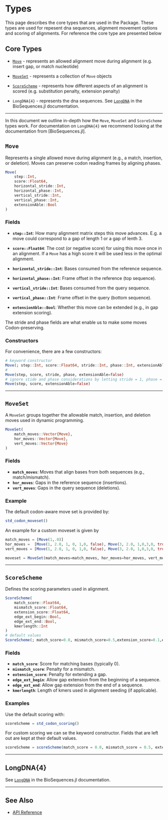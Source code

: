 # Types

This page describes the core types that are used in the Package. These types are used for repesent dna sequences, alignment movement options and scoring of alignments. For reference the core type are presented below 

## Core Types

- [`Move`](@ref) - represents an allowed alignment move during alignment (e.g. insert gap, or match nucleotide)
- [`MoveSet`](@ref) - represents a collection of `Move` objects

- [`ScoreScheme`](@ref) - represents how different aspects of an alignment is scored (e.g. substitution penalty, extension penalty)
- `LongDNA{4}` - represents the dna sequences. See [`LongDNA`](https://biojulia.dev/BioSequences.jl/stable) in the BioSequences.jl documentation.

---
In this document we outline in-depth how the `Move`, `MoveSet` and `ScoreScheme` types work. For documentation on `LongDNA{4}` we recommend looking at the documentation from [BioSequences.jl]. 

## `Move`

Represents a single allowed move during alignment (e.g., a match, insertion, or deletion). Moves can preserve codon reading frames by aligning phases.

```julia
Move(
    step::Int, 
    score::Float64,         
    horizontal_stride::Int, 
    horizontal_phase::Int,  
    vertical_stride::Int,   
    vertical_phase::Int,
    extensionAble::Bool
)
```

### Fields

- **`step::Int`**: How many alignment matrix steps this move advances. E.g. a move could correspond to a gap of length 1 or a gap of lenth 3. 
- **`score::Float64`**: The cost (or negative score) for using this move once in an alignment. If a `Move` has a high score it will be used less in the optimal alignment. 
- **`horizontal_stride::Int`**: Bases consumed from the reference sequence.
- **`horizontal_phase::Int`**: Frame offset in the reference (top sequence).
- **`vertical_stride::Int`**: Bases consumed from the query sequence.
- **`vertical_phase::Int`**: Frame offset in the query (bottom sequence).

- **`extensionAble::Bool`**: Whether this move can be extended (e.g., in gap extension scoring).

The stride and phase fields are what enable us to make some moves Codon-preserving. 

### Constructors

For convenience, there are a few constructors:

```julia
# keyword constructor
Move(; step::Int, score::Float64, stride::Int, phase::Int, extensionAble::Bool=false)
# 
Move(step, score, stride, phase, extensionAble=false)
# ignore stide and phase considerations by letting stride = 1, phase = 0
Move(step, score, extensionAble=false)
```

---

## `MoveSet`

A `MoveSet` groups together the allowable match, insertion, and deletion moves used in dynamic programming.

```julia
MoveSet(
    match_moves::Vector{Move},
    hor_moves::Vector{Move},
    vert_moves::Vector{Move}
)
```

### Fields

- **`match_moves`**: Moves that align bases from both sequences (e.g., match/mismatch).
- **`hor_moves`**: Gaps in the reference sequence (insertions).
- **`vert_moves`**: Gaps in the query sequence (deletions).

### Example

The default codon-aware move set is provided by:

```julia
std_codon_moveset()
```

An example for a custom moveset is given by
```julia
match_moves = [Move(1,.0)]
hor_moves =  [Move(1, 2.0, 1, 0, 1,0, false), Move(3, 2.0, 1,0,3,0, true)]
vert_moves = [Move(1, 2.0, 1, 0, 1,0, false), Move(3, 2.0, 1,0,3,0, true)]

moveset = MoveSet(match_moves=match_moves, hor_moves=hor_moves, vert_moves = vert_moves)
```

---

## `ScoreScheme`

Defines the scoring parameters used in alignment.

```julia
ScoreScheme(
    match_score::Float64,
    mismatch_score::Float64,
    extension_score::Float64,
    edge_ext_begin::Bool,
    edge_ext_end::Bool,
    kmerlength::Int
)
# default values
ScoreScheme(; match_score=0.0, mismatch_score=0.5,extension_score=0.1,edge_ext_begin=true,edge_ext_end=true,kmerlength=21)
```


### Fields

- **`match_score`**: Score for matching bases (typically 0).
- **`mismatch_score`**: Penalty for a mismatch.
- **`extension_score`**: Penalty for extending a gap.
- **`edge_ext_begin`**: Allow gap extension from the beginning of a sequence.
- **`edge_ext_end`**: Allow gap extension from the end of a sequence.
- **`kmerlength`**: Length of kmers used in alignment seeding (if applicable).

### Examples

Use the default scoring with:

```julia
scoreScheme = std_codon_scoring()
```
For custom scoring we can se the keyword constructor. Fields that are left out are kept at their default values. 
```julia
scoreScheme = scoreScheme(match_score = 0.0, mismatch_score = 0.5, extension_score = 0.3)
```
---
## LongDNA{4}

See [`LongDNA`](https://biojulia.dev/BioSequences.jl/stable) in the BioSequences.jl documentation.

---

## See Also

- [API Reference](api.md)